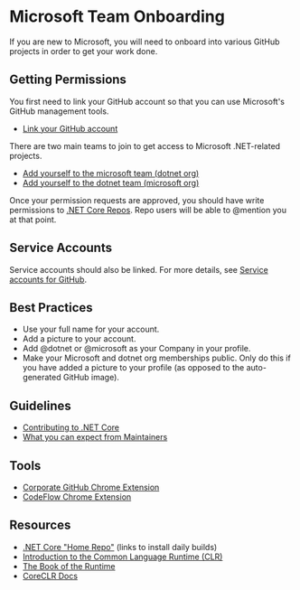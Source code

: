 # Microsoft Team Onboarding

If you are new to Microsoft, you will need to onboard into various GitHub projects in order to get your work done.

## Getting Permissions

You first need to link your GitHub account so that you can use Microsoft's GitHub management tools.

* [Link your GitHub account](https://repos.opensource.microsoft.com/link)

There are two main teams to join to get access to Microsoft .NET-related projects.

* [Add yourself to the microsoft team (dotnet org)](https://repos.opensource.microsoft.com/dotnet/teams/microsoft/join/)
* [Add yourself to the dotnet team (microsoft org)](https://repos.opensource.microsoft.com/Microsoft/teams/dotnet/join/)

Once your permission requests are approved, you should have write permissions to [.NET Core Repos](https://github.com/dotnet/core/blob/master/Documentation/core-repos.md). Repo users will be able to @mention you at that point.

## Service Accounts

Service accounts should also be linked. For more details, see [Service accounts for GitHub](https://docs.opensource.microsoft.com/github/service-accounts.html).

## Best Practices

* Use your full name for your account.
* Add a picture to your account.
* Add @dotnet or @microsoft as your Company in your profile.
* Make your Microsoft and dotnet org memberships public. Only do this if you have added a picture to your profile (as opposed to the auto-generated GitHub image).

## Guidelines

* [Contributing to .NET Core](https://github.com/dotnet/coreclr/blob/master/Documentation/project-docs/contributing.md)
* [What you can expect from Maintainers](https://github.com/dotnet/core/blob/master/Documentation/contributing/maintainers.md)

## Tools

* [Corporate GitHub Chrome Extension](https://repos.opensource.microsoft.com/settings/security/tokens/extension)
* [CodeFlow Chrome Extension](https://chrome.google.com/webstore/detail/codeflow/aphnoipocoffpdafmiidfmaiadhilelm)

## Resources

* [.NET Core "Home Repo"](https://github.com/dotnet/core) (links to install daily builds)
* [Introduction to the Common Language Runtime (CLR)](https://github.com/dotnet/coreclr/blob/master/Documentation/botr/intro-to-clr.md)
* [The Book of the Runtime](https://github.com/dotnet/coreclr/blob/master/Documentation/botr/README.md)
* [CoreCLR Docs](https://github.com/dotnet/coreclr/tree/master/Documentation)
